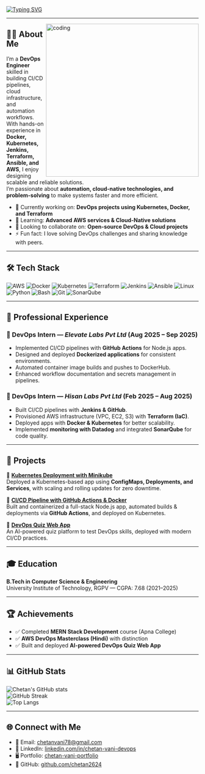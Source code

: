 <!-- Typing SVG -->
[![Typing SVG](https://readme-typing-svg.herokuapp.com?font=Fira+Code&size=25&color=00C0FF&width=600&lines=Hi+👋,+I'm+Chetan+Vani;DevOps+Engineer+%7C+Cloud+%26+Automation;Passionate+about+CI%2FCD,+Docker,+Kubernetes;Always+Learning+%26+Sharing+Knowledge)](https://git.io/typing-svg)

---

<img align="right" alt="coding" width="400" src="https://raw.githubusercontent.com/abhisheknaiidu/abhisheknaiidu/master/code.gif" />

## 🧑‍💻 About Me  
I’m a **DevOps Engineer** skilled in building CI/CD pipelines, cloud infrastructure, and automation workflows.  
With hands-on experience in **Docker, Kubernetes, Jenkins, Terraform, Ansible, and AWS**, I enjoy designing scalable and reliable solutions.  
I’m passionate about **automation, cloud-native technologies, and problem-solving** to make systems faster and more efficient.  

- 🔭 Currently working on: **DevOps projects using Kubernetes, Docker, and Terraform**  
- 🌱 Learning: **Advanced AWS services & Cloud-Native solutions**  
- 🤝 Looking to collaborate on: **Open-source DevOps & Cloud projects**  
- ⚡ Fun fact: I love solving DevOps challenges and sharing knowledge with peers.  

---

## 🛠️ Tech Stack  

![AWS](https://img.shields.io/badge/AWS-FF9900?style=for-the-badge&logo=amazon-aws&logoColor=white)
![Docker](https://img.shields.io/badge/Docker-2496ED?style=for-the-badge&logo=docker&logoColor=white)
![Kubernetes](https://img.shields.io/badge/Kubernetes-326CE5?style=for-the-badge&logo=kubernetes&logoColor=white)
![Terraform](https://img.shields.io/badge/Terraform-7B42BC?style=for-the-badge&logo=terraform&logoColor=white)
![Jenkins](https://img.shields.io/badge/Jenkins-D24939?style=for-the-badge&logo=jenkins&logoColor=white)
![Ansible](https://img.shields.io/badge/Ansible-EE0000?style=for-the-badge&logo=ansible&logoColor=white)
![Linux](https://img.shields.io/badge/Linux-FCC624?style=for-the-badge&logo=linux&logoColor=black)
![Python](https://img.shields.io/badge/Python-3776AB?style=for-the-badge&logo=python&logoColor=white)
![Bash](https://img.shields.io/badge/Bash-4EAA25?style=for-the-badge&logo=gnu-bash&logoColor=white)
![Git](https://img.shields.io/badge/Git-F05032?style=for-the-badge&logo=git&logoColor=white)
![SonarQube](https://img.shields.io/badge/SonarQube-4E9BCD?style=for-the-badge&logo=sonarqube&logoColor=white)

---

## 💼 Professional Experience  

### 🚀 DevOps Intern — *Elevate Labs Pvt Ltd* (Aug 2025 – Sep 2025)  
- Implemented CI/CD pipelines with **GitHub Actions** for Node.js apps.  
- Designed and deployed **Dockerized applications** for consistent environments.  
- Automated container image builds and pushes to DockerHub.  
- Enhanced workflow documentation and secrets management in pipelines.  

### 🚀 DevOps Intern — *Hisan Labs Pvt Ltd* (Feb 2025 – Aug 2025)  
- Built CI/CD pipelines with **Jenkins & GitHub**.  
- Provisioned AWS infrastructure (VPC, EC2, S3) with **Terraform (IaC)**.  
- Deployed apps with **Docker & Kubernetes** for better scalability.  
- Implemented **monitoring with Datadog** and integrated **SonarQube** for code quality.  

---

## 📂 Projects  

🔹 **[Kubernetes Deployment with Minikube](https://github.com/chetan2624/Task-5-minikube-.git)**  
Deployed a Kubernetes-based app using **ConfigMaps, Deployments, and Services**, with scaling and rolling updates for zero downtime.  

🔹 **[CI/CD Pipeline with GitHub Actions & Docker](https://github.com/chetan2624/Final-Project-Elevate-labs.git)**  
Built and containerized a full-stack Node.js app, automated builds & deployments via **GitHub Actions**, and deployed on Kubernetes.  

🔹 **[DevOps Quiz Web App](https://preview--devops-quiz.lovable.app/)**  
An AI-powered quiz platform to test DevOps skills, deployed with modern CI/CD practices.  

---

## 🎓 Education  
**B.Tech in Computer Science & Engineering**  
University Institute of Technology, RGPV — CGPA: 7.68 (2021–2025)  

---

## 🏆 Achievements  
- ✅ Completed **MERN Stack Development** course (Apna College)  
- ✅ **AWS DevOps Masterclass (Hindi)** with distinction  
- ✅ Built and deployed **AI-powered DevOps Quiz Web App**  

---

## 📊 GitHub Stats  

![Chetan's GitHub stats](https://github-readme-stats.vercel.app/api?username=chetan2624&show_icons=true&theme=radical)  
![GitHub Streak](https://streak-stats.demolab.com?user=chetan2624&theme=radical&hide_border=true)  
![Top Langs](https://github-readme-stats.vercel.app/api/top-langs/?username=chetan2624&layout=compact&theme=radical)  

---

## 🌐 Connect with Me  

- 📧 Email: [chetanvani78@gmail.com](mailto:chetanvani78@gmail.com)  
- 💼 LinkedIn: [linkedin.com/in/chetan-vani-devops](https://www.linkedin.com/in/chetan-vani-devops/)  
- 🖥️ Portfolio: [chetan-vani-portfolio](https://preview--chetan-vani-portfolio.lovable.app/)  
- 🐙 GitHub: [github.com/chetan2624](https://github.com/chetan2624)  
